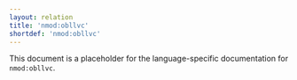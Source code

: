 ```yaml
---
layout: relation
title: 'nmod:obllvc'
shortdef: 'nmod:obllvc'
---
```


This document is a placeholder for the language-specific documentation
for `nmod:obllvc`.
